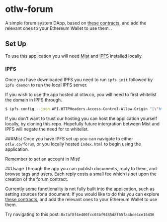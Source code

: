 # otlw-forum

A simple forum system DApp, based on [these contracts](https://github.com/otlw/otlw-publish), and add the relevant ones to your Ethereum Wallet to use them. .

## Set Up
To use this application you will need [Mist](https://github.com/ethereum/mist/) and [IPFS](https://ipfs.io) installed locally.

### IPFS
Once you have downloaded IPFS you need to run `ipfs init` followed by `ipfs daemon` to run the local IPFS server.

If you wish to use the app hosted at otlw.co, you will need to first whitelist the domain in IPFS through.
```bash
$ ipfs config --json API.HTTPHeaders.Access-Control-Allow-Origin "[\"http://otlw.co\"]"
```

If you don't want to trust our hosting you can host the application yourself locally, by cloning this repo. Hopefully future intergration between Mist and IPFS will negate the need for to whitelist.

###Mist
Once you have IPFS set up you can navigate to either `otlw.co/forum`, or you locally hosted `index.html` to begin using the application.

Remember to set an account in Mist!

##Usage
Through the app you can publish documents, reply to them, and browse tags and users. Each reply costs a small fee which is set upon the creation of the forum contract.

Currently some functionality is not fully built into the application, such as setting sources for a document. If you would like to do this you can explore [these contracts](https://github.com/otlw/otlw-publish), and add the relevant ones to your Ethereum Wallet to use them.

Try navigating to this post: `0x7af8f4e400fcc03bf9485d8f65fa4bce4ce16436`
